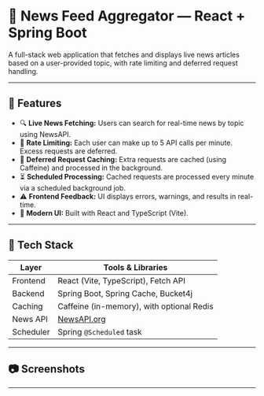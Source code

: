 # 📰 News Feed Aggregator — React + Spring Boot

A full-stack web application that fetches and displays live news articles based on a user-provided topic, with rate limiting and deferred request handling.

---

## 📌 Features

- 🔍 **Live News Fetching:** Users can search for real-time news by topic using NewsAPI.
- 🚦 **Rate Limiting:** Each user can make up to 5 API calls per minute. Excess requests are deferred.
- 💾 **Deferred Request Caching:** Extra requests are cached (using Caffeine) and processed in the background.
- ⏳ **Scheduled Processing:** Cached requests are processed every minute via a scheduled background job.
- ⚠️ **Frontend Feedback:** UI displays errors, warnings, and results in real-time.
- 🌈 **Modern UI:** Built with React and TypeScript (Vite).

---

## 🧰 Tech Stack

| Layer     | Tools & Libraries                          |
|-----------|---------------------------------------------|
| Frontend  | React (Vite, TypeScript), Fetch API         |
| Backend   | Spring Boot, Spring Cache, Bucket4j         |
| Caching   | Caffeine (in-memory), with optional Redis   |
| News API  | [NewsAPI.org](https://newsapi.org)          |
| Scheduler | Spring `@Scheduled` task                    |

---

## 📷 Screenshots


---
